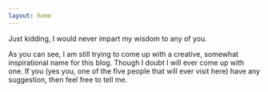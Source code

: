 ```yaml
---
layout: home
---
```

Just kidding, I would never impart my wisdom to any of you.

As you can see, I am still trying to come up with a creative, somewhat inspirational name for this blog. Though I doubt I will ever come up with one. If you (yes you, one of the five people that will ever visit here) have any suggestion, then feel free to tell me.